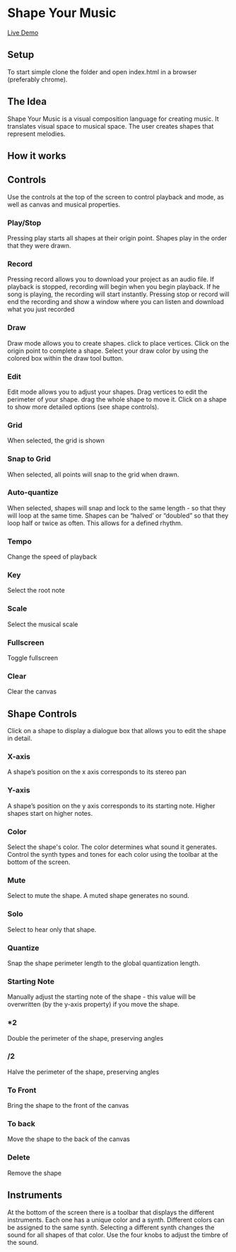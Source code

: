 # Shape Your Music
[Live Demo](https://ejarzo.github.io/sym_v2)


## Setup
To start simple clone the folder and open index.html in a browser (preferably chrome).

## The Idea

Shape Your Music is a visual composition language for creating music. It translates visual space to musical space. The user creates shapes that represent melodies. 

## How it works


## Controls
Use the controls at the top of the screen to control playback and mode, as well as canvas and musical properties.

### Play/Stop
Pressing play starts all shapes at their origin point. Shapes play in the order that they were drawn.

### Record
Pressing record allows you to download your project as an audio file. If playback is stopped, recording will begin when you begin playback. If he song is playing, the recording will start instantly. Pressing stop or record will end the recording and show a window where you can listen and download what you just recorded

### Draw
Draw mode allows you to create shapes. click to place vertices. Click on the origin point to complete a shape. Select your draw color by using the colored box within the draw tool button.

### Edit
Edit mode allows you to adjust your shapes. Drag vertices to edit the perimeter of your shape. drag the whole shape to move it. Click on a shape to show more detailed options (see shape controls).

### Grid
When selected, the grid is shown

### Snap to Grid
When selected, all points will snap to the grid when drawn.

### Auto-quantize 
When selected, shapes will snap and lock to the same length - so that they will loop at the same time. Shapes can be “halved’ or “doubled” so that they loop half or twice as often. This allows for a defined rhythm. 

### Tempo
Change the speed of playback

### Key
Select the root note 

### Scale
Select the musical scale

### Fullscreen
Toggle fullscreen

### Clear
Clear the canvas 

## Shape Controls
Click on a shape to display a dialogue box that allows you to edit the shape in detail.

### X-axis
A shape’s position on the x axis corresponds to its stereo pan

### Y-axis
A shape’s position on the y axis corresponds to its starting note. Higher shapes start on higher notes.

### Color
Select the shape's color. The color determines what sound it generates. Control the synth types and tones for each color using the toolbar at the bottom of the screen.

### Mute
Select to mute the shape. A muted shape generates no sound.

### Solo
Select to hear only that shape.

### Quantize
Snap the shape perimeter length to the global quantization length.
    
### Starting Note
Manually adjust the starting note of the shape - this value will be overwritten (by the y-axis property) if you move the shape.

### *2
Double the perimeter of the shape, preserving angles

### /2
Halve the perimeter of the shape, preserving angles

### To Front
Bring the shape to the front of the canvas 

### To back
Move the shape to the back of the canvas

### Delete
Remove the shape

## Instruments 
At the bottom of the screen there is a toolbar that displays the different instruments. Each one has a unique color and a synth. Different colors can be assigned to the same synth. Selecting a different synth changes the sound for all shapes of that color. Use the four knobs to adjust the timbre of the sound.
